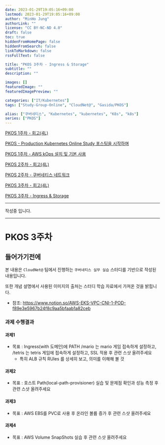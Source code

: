 ```yaml
---
date: 2023-01-29T19:05:16+09:00
lastmod: 2023-01-29T19:05:16+09:00
author: "MinHo Jung"
authorLink: ""
license: "CC BY-NC-ND 4.0"
draft: false
toc: true
hiddenFromHomePage: false
hiddenFromSearch: false
linkToMarkdown: false
rssFullText: false

title: "PKOS 3주차 - Ingress & Storage"
subtitle: ""
description: ""

images: []
featuredImage: ""
featuredImagePreview: ""

categories: ["IT/Kubernetes"]
tags: ["Study-Group-Online", "CloudNet@", "Gasida/PKOS"]

alias: ["쿠버네티스", "Kubernetes", "kubernetes", "K8s", "k8s"]
series: ["PKOS"]
---
```


[PKOS 1주차 - 회고(4L)](../pkos_w1_4l)

[PKOS - Production Kubernetes Online Study 포스팅을 시작하며](../pkos_intro)

[PKOS 1주차 - AWS kOps 설치 및 기본 사용](../pkos_w1_hands-on)

[PKOS 2주차 - 회고(4L)](../pkos_w2_4l)

[PKOS 2주차 - 쿠버네티스 네트워크](../pkos_w2_hands-on)

[PKOS 3주차 - 회고(4L)](../pkos_w3_4l)

[PKOS 3주차 - Ingress & Storage](../pkos_w3_hands-on)

---

작성중 입니다.

---

# PKOS 3주차



## 들어가기전에

본 내용은 `CloudNet@` 팀에서 진행하는 `쿠버네티스 실무 실습` 스터디를 기반으로 작성된 내용입니다.

또한 개념 설명에서 사용된 이미지의 출처는 스터디 학습 자료에서 가져온 것을 밝힙니다.

- 참조: https://www.notion.so/AWS-EKS-VPC-CNI-1-POD-f89e3e5967b24f8c9aa5bfaab1a82ceb



### 과제 수행결과

#### 과제1

- 목표 : Ingress(with 도메인)에 PATH /mario 는 mario 게임 접속하게 설정하고, /tetris 는 tetris 게임에 접속하게 설정하고, SSL 적용 후 관련 스샷 올려주세요
  - 특히 ALB 규칙 RUles 를 상세히 보고, 의미를 이해해 볼 것



#### 과제2

- 목표 : 호스트 Path(local-path-provisioner) 실습 및 문제점 확인과 성능 측정 후 관련 스샷 올려주세요



#### 과제3

- 목표 : AWS EBS를 PVC로 사용 후 온라인 볼륨 증가 후 관련 스샷 올려주세요



#### 과제4

- 목표 : AWS Volume SnapShots 실습 후 관련 스샷 올려주세요


